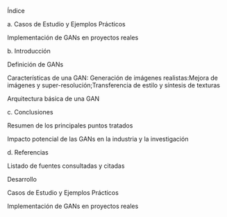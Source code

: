 Índice 

a. Casos de Estudio y Ejemplos Prácticos

Implementación de GANs en proyectos reales

b. Introducción

Definición de GANs

Características de una GAN: Generación de imágenes realistas:Mejora de imágenes y super-resolución;Transferencia de estilo y síntesis de texturas
 
Arquitectura básica de una GAN

c. Conclusiones

Resumen de los principales puntos tratados

Impacto potencial de las GANs en la industria y la investigación

d. Referencias

Listado de fuentes consultadas y citadas

Desarrollo 

Casos de Estudio y Ejemplos Prácticos

Implementación de GANs en proyectos reales

